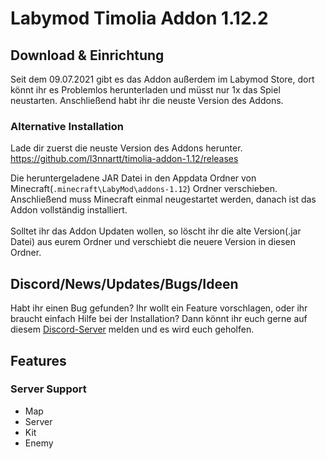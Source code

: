 # Labymod Timolia Addon 1.12.2

## Download & Einrichtung

Seit dem 09.07.2021 gibt es das Addon außerdem im Labymod Store, dort könnt ihr es Problemlos herunterladen und müsst nur 1x das Spiel neustarten.
Anschließend habt ihr die neuste Version des Addons.

### Alternative Installation

Lade dir zuerst die neuste Version des Addons herunter.</br>
https://github.com/l3nnartt/timolia-addon-1.12/releases

Die heruntergeladene JAR Datei in den Appdata Ordner von Minecraft(``.minecraft\LabyMod\addons-1.12``) Ordner verschieben. <br>
Anschließend muss Minecraft einmal neugestartet werden, danach ist das Addon vollständig installiert. <br>
<br>
Solltet ihr das Addon Updaten wollen, so löscht ihr die alte Version(.jar Datei) aus eurem Ordner und verschiebt die neuere Version in diesen Ordner.

## Discord/News/Updates/Bugs/Ideen
Habt ihr einen Bug gefunden? Ihr wollt ein Feature vorschlagen, oder ihr braucht einfach Hilfe bei der Installation?
Dann könnt ihr euch gerne auf diesem [Discord-Server](https://discord.gg/3HMw6UvWbq) melden und es wird euch geholfen.

## Features

### Server Support
- Map
- Server
- Kit
- Enemy
